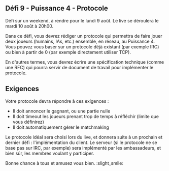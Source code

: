 ## Défi 9 - Puissance 4 - Protocole

Défi sur un weekend, à rendre pour le lundi 9 août. Le live se déroulera le mardi 10 août à 20h00.

Dans ce défi, vous devrez rédiger un protocole qui permettra de faire jouer deux joueurs (humains, IAs, etc.) ensemble, en réseau, au Puissance 4.
Vous pouvez vous baser sur un protocole déjà existant (par exemple IRC) ou bien à partir de 0 (par exemple directement utiliser TCP).

En d'autres termes, vous devrez écrire une spécification technique (comme une RFC) qui pourra servir de document de travail pour implémenter le protocole.

## Exigences

Votre protocole devra répondre à ces exigences :
* Il doit annoncer le gagnant, ou une partie nulle
* Il doit timeout les joueurs prenant trop de temps à réfléchir (limite que vous définirez)
* Il doit automatiquement gérer le matchmaking

Le protocole idéal sera choisi lors du live, et donnera suite à un prochain et dernier défi : l'implémentation du client. Le serveur (si le protocole ne se base pas sur IRC, par exemple) sera implémenté par les ambassadeurs, et bien sûr, les membres voulant y participer. 

Bonne chance à tous et amusez vous bien. :slight_smile:
